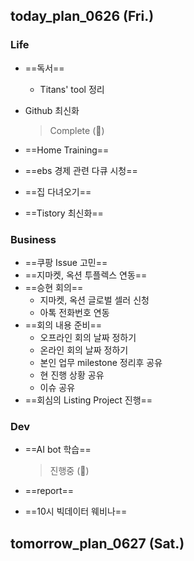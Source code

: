 ## today_plan_0626 (Fri.)





### Life

- ==독서==

  - Titans' tool 정리

- Github 최신화

  > Complete (🐥)

- ==Home Training==

- ==ebs 경제 관련 다큐 시청==

- ==집 다녀오기==

- ==Tistory 최신화==

  



### Business

- ==쿠팡 Issue 고민==
- ==지마켓, 옥션 투플렉스 연동==
- ==승현 회의==
  - 지마켓, 옥션 글로벌 셀러 신청
  - 아톡 전화번호 연동
- ==회의 내용 준비==
  - 오프라인 회의 날짜 정하기
  - 온라인 회의 날짜 정하기
  - 본인 업무 milestone 정리후 공유
  - 현 진행 상황 공유
  - 이슈 공유
- ==회심의 Listing Project 진행==



### Dev

- ==AI bot 학습==

  > 진행중 (🐣)

- ==report==

- ==10시 빅데이터 웨비나==







## tomorrow_plan_0627 (Sat.)




